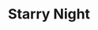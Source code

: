 ---
layout: ../../layouts/PostLayout.astro
title: 'Starry Night'
pubDate: 2024-12-10
images:
    path: '/pics/utopia.jpg'
    alt: 'Utopia art.'
tags: ["video"]
---